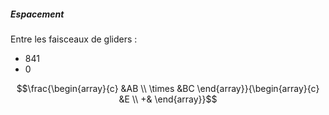 ##### Espacement
Entre les faisceaux de gliders :
- 841
- 0

$$\frac{\begin{array}{c}
&AB \\
\times &BC
\end{array}}{\begin{array}{c}
&E \\
+&
\end{array}}$$